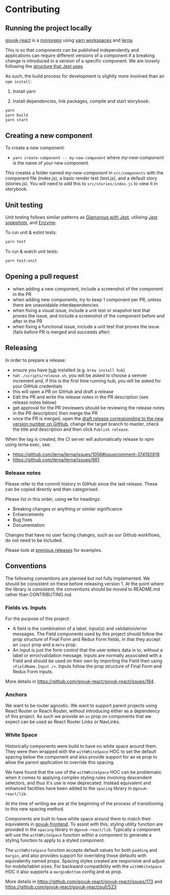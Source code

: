 # Contributing

## Running the project locally

[govuk-react](https://github.com/govuk-react/govuk-react) is a [monorepo](https://github.com/babel/babel/blob/master/doc/design/monorepo.md) using [yarn workspaces](https://yarnpkg.com/blog/2017/08/02/introducing-workspaces/) and [lerna](https://github.com/lerna/lerna).

This is so that components can be published independently and applications can require different versions of a component if a breaking change is introduced in a version of a specific component. We are loosely following the [structure that Jest uses](https://github.com/facebook/jest).

As such, the build process for development is slightly more involved than an `npm install`:

1. Install yarn

2. Install dependencies, link packages, compile and start storybook:

```sh
yarn
yarn build
yarn start
```

## Creating a new component

To create a new component:

- `yarn create-component -- my-new-component` where _my-new-component_ is the name of your new component.

This creates a folder named _my-new-component_ in `src/components` with the component file (index.js), a basic render test (test.js), and a default story (stories.js). You will need to add this to `src/stories/index.js` to view it in storybook.


## Unit testing

Unit testing follows similar patterns as [Glamorous with Jest](https://github.com/paypal/glamorous/tree/master/examples/with-jest), utilising [Jest _snapshots_](https://facebook.github.io/jest/docs/en/snapshot-testing.html), and [Enzyme](https://github.com/airbnb/enzyme).

To run unit & eslint tests:

```sh
yarn test
```

To run & watch unit tests:

```sh
yarn test:unit
```

## Opening a pull request

- when adding a new component, include a screenshot of the component in the PR
- when adding new components, try to keep 1 component per PR, unless there are unavoidable interdependencies
- when fixing a visual issue, include a unit test or snapshot test that proves the issue, and include a screenshot of the component before and after in the PR
- when fixing a functional issue, include a unit test that proves the issue (fails before PR is merged and succeeds after)

## Releasing

In order to prepare a release:

- ensure you have [hub](https://hub.github.com) installed (e.g. `brew install hub`)
- run `./scripts/release.sh`, you will be asked to choose a semver increment and, if this is the first time running hub, you will be asked for your GitHub credentials
- this will open a PR on GitHub and draft a release
- Edit the PR and write the release notes in the PR description (see release notes below)
- get approval for the PR (reviewers should be reviewing the release notes in the PR description) then merge the PR
- once the PR is merged, open the [draft release corresponding to the new version number on GitHub](https://github.com/govuk-react/govuk-react/releases), change the target branch to master, check the title and description and then click `Publish release`.

When the tag is created, the CI server will automatically release to npm using lerna exec, see:

- https://github.com/lerna/lerna/issues/1056#issuecomment-374192818
- https://github.com/lerna/lerna/issues/961

### Release notes

Please refer to the commit history in GitHub since the last release. These can be copied directly and then categorised.

Please list in this order, using `##` for headings:

- Breaking changes or anything or similar significance
- Enhancements
- Bug fixes
- Documentation

Changes that have no user facing changes, such as our Github workflows, do not need to be included.

Please look at [previous releases](https://github.com/govuk-react/govuk-react/releases) for examples.

## Conventions

The following conventions are planned but not fully implemented. We should be consistent on these before releasing version 1. At the point where the library is consistent, the conventions should be moved to README.md rather than CONTRIBUTING.md.

### Fields vs. Inputs

For the purpose of this project:

- A field is the combination of a label, input(s) and validation/error messages. The Field components used by this project should follow the prop structure of Final Form and Redux Form fields, in that they accept an `input` prop and a `meta` prop.
- An input is just the form control that the user enters data in to, without a label or error/validation message. Inputs are normally associated with a Field and should be used on their own by importing the Field then using `<FieldName.Input />`. Inputs follow the prop structure of Final Form and Redux Form inputs.

More details in https://github.com/govuk-react/govuk-react/issues/164.

### Anchors

We want to be router agnostic. We want to support parent projects using React Router or Reach Router, without introducing either as a dependency of this project. As such we provide an `as` prop on components that we expect can be used as React Router Links or NavLinks.

### White Space

Historically components were build to have no white space around them. They were then wrapped with the `withWhiteSpace` HOC to set the default spacing below the component and also provide support for an `mb` prop to allow the parent application to override this spacing.

We have found that the use of the `withWhiteSpace` HOC can be problematic when it comes to applying complex styling rules involving descendent selectors, and thus it's use is now deprecated. Instead equivalent and enhanced facilities have been added to the `spacing` library in `@govuk-react/lib`.

At the time of writing we are at the beginning of the process of transitioning to this new spacing method.

Components are built to have white space around them to match their equivalents in [govuk-frontend](https://github.com/alphagov/govuk-frontend). To assist with this, styling utility function are provided in the `spacing` library in `@govuk-react/lib`. Typically a component will use the `withWhiteSpace` function within a component to generate a styling function to apply to a styled component.

The `withWhiteSpace` function accepts default values for both `padding` and `margin`, and also provides support for overriding those defaults with equivalently named props. Spacing styles created are responsive and adjust for mobile/tablet sizes. For backward compatibility with the `withWhiteSpace` HOC it also supports a `marginBottom` config and `mb` prop.

More details in https://github.com/govuk-react/govuk-react/issues/173
and https://github.com/govuk-react/govuk-react/pull/523
